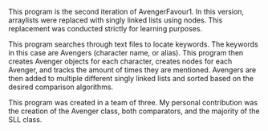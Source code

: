 This program is the second iteration of AvengerFavour1. In this version, arraylists were replaced with singly linked lists using nodes. This replacement was conducted strictly 
for learning purposes.

This program searches through text files to locate keywords. The keywords in this case are Avengers (character name, or alias). This program then creates Avenger objects
for each character, creates nodes for each Avenger, and tracks the amount of times they are mentioned. Avengers are then added to multiple different singly linked lists
and sorted based on the desired comparison algorithms.

This program was created in a team of three. My personal contribution was the creation of the Avenger class, both comparators, and the majority of the SLL class. 
